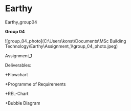 <!-- my-page.html --> 
<script src="https://rawcdn.githack.com/oscarmorrison/md-page/master/md-page.js"></script><noscript>
  
# Earthy
Earthy_group04

**Group 04**

![group_04_photo](C:\Users\konst\Documents\MSc Building Technology\Earthy\Assignment_1\group_04_photo.jpeg)

Assignment_1

Deliverables:

+Flowchart

+Programme of Requirements

+REL-Chart 

+Bubble Diagram
